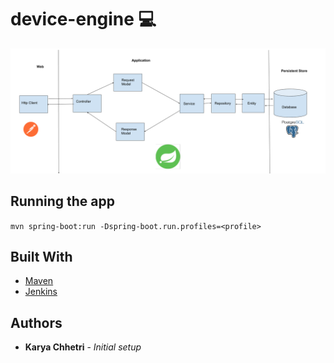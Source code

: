 # device-engine :computer:

![Alt text](design.png?raw=true "Title")

## Running the app
```mvn spring-boot:run -Dspring-boot.run.profiles=<profile>```

## Built With
* [Maven](https://maven.apache.org/)
* [Jenkins](http://jenkins.kuebikoit.com:8080/)

## Authors
* **Karya Chhetri** - *Initial setup*
